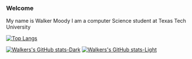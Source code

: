 ### Welcome
My name is Walker Moody 
I am a computer Science student at 
Texas Tech University

<!---
walkmoody/walkmoody is a ✨ special ✨ repository because its `README.md` (this file) appears on your GitHub profile.
You can click the Preview link to take a look at your changes.
![Walkers's GitHub stats](https://github-readme-stats.vercel.app/api?username=walkmoody&show_icons=true&github)
--->

[![Top Langs](https://github-readme-stats.vercel.app/api/top-langs/?username=walkmoody&exclude_repo=FlappyBirdClone&FlappyClone&layout=donut)](https://github.com/walkmoody/github-readme-stats)

<!---
Checks for light / dark mode and displays that
--->
[![Walkers's GitHub stats-Dark](https://github-readme-stats.vercel.app/api?username=walkmoody&rank_icon=github&show_icons=true&theme=dark#gh-dark-mode-only)](https://github.com/walkmoody/github-readme-stats#gh-dark-mode-only)
[![Walkers's GitHub stats-Light](https://github-readme-stats.vercel.app/api?username=walkmoody&rank_icon=github&show_icons=true&theme=default#gh-light-mode-only)](https://github.com/walkmoody/github-readme-stats#gh-light-mode-only)
